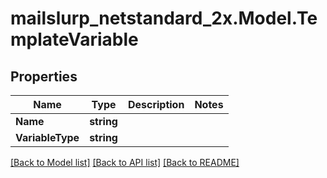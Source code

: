 # mailslurp_netstandard_2x.Model.TemplateVariable

## Properties

Name | Type | Description | Notes
------------ | ------------- | ------------- | -------------
**Name** | **string** |  | 
**VariableType** | **string** |  | 

[[Back to Model list]](../README#documentation-for-models) [[Back to API list]](../README#documentation-for-api-endpoints) [[Back to README]](../README)

